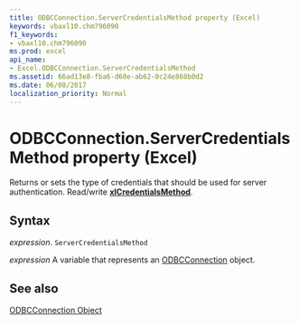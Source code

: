 ```yaml
---
title: ODBCConnection.ServerCredentialsMethod property (Excel)
keywords: vbaxl10.chm796090
f1_keywords:
- vbaxl10.chm796090
ms.prod: excel
api_name:
- Excel.ODBCConnection.ServerCredentialsMethod
ms.assetid: 66ad13e8-fba6-d60e-ab62-0c24e868b0d2
ms.date: 06/08/2017
localization_priority: Normal
---
```



# ODBCConnection.ServerCredentialsMethod property (Excel)

Returns or sets the type of credentials that should be used for server authentication. Read/write  **[xlCredentialsMethod](Excel.XlCredentialsMethod.md)**.


## Syntax

_expression_. `ServerCredentialsMethod`

_expression_ A variable that represents an [ODBCConnection](Excel.ODBCConnection.md) object.


## See also


[ODBCConnection Object](Excel.ODBCConnection.md)


